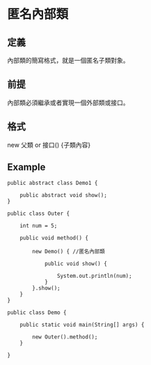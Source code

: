 # 匿名內部類

## 定義
內部類的簡寫格式，就是一個匿名子類對象。

## 前提
內部類必須繼承或者實現一個外部類或接口。

## 格式
new 父類 or 接口() {子類內容}

## Example
```
public abstract class Demo1 {

	public abstract void show();
}

public class Outer {

	int num = 5;
	
	public void method() {
		
		new Demo() { //匿名內部類
			
			public void show() {
				
				System.out.println(num);
			}
		}.show();
	}
}

public class Demo {

	public static void main(String[] args) {
		
		new Outer().method();
	}

}
```
